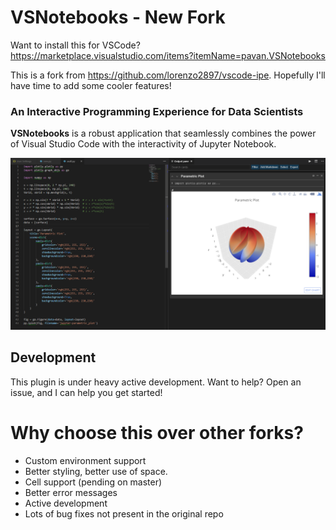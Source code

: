 # VSNotebooks - New Fork
Want to install this for VSCode? https://marketplace.visualstudio.com/items?itemName=pavan.VSNotebooks

This is a fork from https://github.com/lorenzo2897/vscode-ipe. Hopefully I'll have time to add some cooler features!

### An Interactive Programming Experience for Data Scientists

**VSNotebooks** is a robust application that seamlessly combines the power of
Visual Studio Code with the interactivity of Jupyter Notebook.

![Screenshot](screenshot.png)

## Development 
This plugin is under heavy active development. Want to help? Open an issue, and I can help you get started!

# Why choose this over other forks?
* Custom environment support
* Better styling, better use of space.
* Cell support (pending on master)
* Better error messages
* Active development
* Lots of bug fixes not present in the original repo
